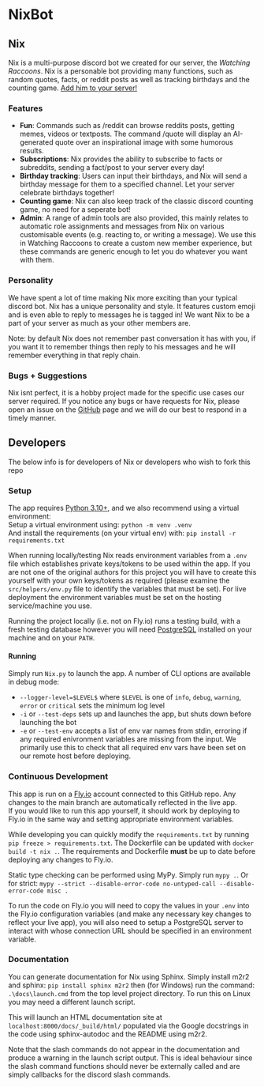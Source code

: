# NixBot

## Nix

Nix is a multi-purpose discord bot we created for our server, the _Watching Raccoons_.
Nix is a personable bot providing many functions, such as random quotes, facts, or reddit posts as well as tracking birthdays and the counting game.
[Add him to your server!](https://discord.com/api/oauth2/authorize?client_id=1025014989376978944&permissions=268435456&scope=applications.commands%20bot)

### Features 
- **Fun**: Commands such as /reddit can browse reddits posts, getting memes, videos or textposts. The command /quote will display an AI-generated quote over an inspirational image with some humorous results.
- **Subscriptions**: Nix provides the ability to subscribe to facts or subreddits, sending a fact/post to your server every day!
- **Birthday tracking**: Users can input their birthdays, and Nix will send a birthday message for them to a specified channel. Let your server celebrate birthdays together!
- **Counting game**: Nix can also keep track of the classic discord counting game, no need for a seperate bot!
- **Admin**: A range of admin tools are also provided, this mainly relates to automatic role assignments and messages from Nix on various customisable events (e.g. reacting to, or writing a message). We use this in Watching Raccoons to create a custom new member experience, but these commands are generic enough to let you do whatever you want with them.

### Personality 

We have spent a lot of time making Nix more exciting than your typical discord bot. Nix has a unique personality and style. It features custom emoji and is even able to reply to messages he is tagged in! We want Nix to be a part of your server as much as your other members are.

Note: by default Nix does not remember past conversation it has with you, if you want it to remember things then reply to his messages and he will remember everything in that reply chain.

### Bugs + Suggestions

Nix isnt perfect, it is a hobby project made for the specific use cases our server required. If you notice any bugs or have requests for Nix, please open an issue on the [GitHub](https://github.com/StanleyRoberts/Nix-Bot/issues) page and we will do our best to respond in a timely manner.

## Developers

The below info is for developers of Nix or developers who wish to fork this repo

### Setup

The app requires [Python 3.10+](https://www.python.org/downloads/), and we also recommend using a virtual environment:  
Setup a virtual environment using: `python -m venv .venv`  
And install the requirements (on your virtual env) with: `pip install -r requirements.txt`

When running locally/testing Nix reads environment variables from a `.env` file which establishes private keys/tokens to be used within the app. If you are not one of the original authors for this project you will have to create this yourself with your own keys/tokens as required (please examine the `src/helpers/env.py` file to identify the variables that must be set). For live deployment the environment variables must be set on the hosting service/machine you use.

Running the project locally (i.e. not on Fly.io) runs a testing build, with a fresh testing database however you will need [PostgreSQL](https://www.postgresql.org/download/) installed on your machine and on your `PATH`.

#### Running

Simply run `Nix.py` to launch the app. A number of CLI options are available in debug mode:
- `--logger-level=$LEVEL$` where `$LEVEL` is one of `info`, `debug`, `warning`, `error` or `critical` sets the minimum log level
- `-i` or `--test-deps` sets up and launches the app, but shuts down before launching the bot
- `-e` or `--test-env` accepts a list of env var names from stdin, erroring if any required enivronment variables are missing from the input. We primarily use this to check that all required env vars have been set on our remote host before deploying.

### Continuous Development

This app is run on a [Fly.io](https://fly.io/) account connected to this GitHub repo. Any changes to the main branch are automatically reflected in the live app.  
If you would like to run this app yourself, it should work by deploying to Fly.io in the same way and setting appropriate environment variables.

While developing you can quickly modify the `requirements.txt` by running `pip freeze > requirements.txt`. The Dockerfile can be updated with `docker build -t nix .`. The requirements and Dockerfile **must** be up to date before deploying any changes to Fly.io.

Static type checking can be performed using MyPy. Simply run `mypy .`. Or for strict: `mypy --strict --disable-error-code no-untyped-call --disable-error-code misc .`

To run the code on Fly.io you will need to copy the values in your `.env` into the Fly.io configuration variables (and make any necessary key changes to reflect your live app), you will also need to setup a PostgreSQL server to interact with whose connection URL should be specified in an environment variable.

### Documentation

You can generate documentation for Nix using Sphinx. Simply install m2r2 and sphinx: `pip install sphinx m2r2` then (for Windows) run the command:
`.\docs\launch.cmd` from the top level project directory. To run this on Linux you may need a different launch script.

This will launch an HTML documentation site at `localhost:8000/docs/_build/html/` populated via the Google docstrings in the code using sphinx-autodoc and the README using m2r2.

Note that the slash commands do not appear in the documentation and produce a warning in the launch script output. This is ideal behaviour since the slash command functions should never be externally called and are simply callbacks for the discord slash commands.